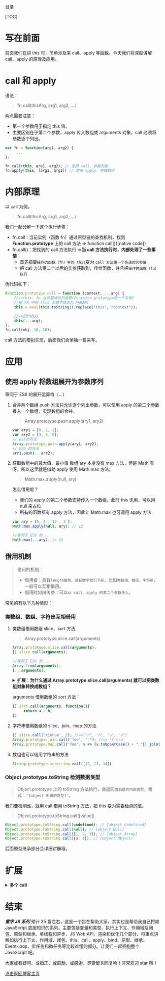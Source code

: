 目录

[TOC]

# 写在前面
前面我们在讲 this 时，简单涉及来 call、apply 等函数。今天我们将深度讲解 call、apply 的原理及应用。

# call 和 apply
语法：
> fn.call(thisArg, arg1, arg2, ...)

两点需要注意：
- 第一个参数用于指定 this 值。
- 主要区别在于第二个参数，apply 传入数组或 arguments 对象，call 必须将参数逐个列出。

```js
var fn = function(arg1, arg2) {
     ...
};

fn.call(this, arg1, arg2); // 使用 call，参数列表
fn.apply(this, [arg1, arg2]) // 使用 apply，参数数组
```


# 内部原理
以 call 为例。
> fn.call(thisArg, arg1, arg2, ...)

我们一起分解一下这个执行步骤：
- fn.call：当前实例（函数 fn）通过原型链的查找机制，找到 **Function.prototype** 上的 call 方法 => function call(){[native code]}
- fn.call()：把找到的 call 方法执行
  =>**当 call 方法执行时，内部处理了一些事情**：
    + 首先把要`操作的函数（fn）中的 this`变为 `call 方法第一个传递的实参值`
    + 把 call 方法第二个以后的实参获取到，传给函数，并且把`操作的函数（fn）执行`

伪代码如下：
```js
Function.prototype.call = function (context, ...arg) {
    //=>this: fn 当前要操作的函数(Function.prototype的一个实例)
    //把 FN 中的 this 关键字修改为 PARAM1
    this = eval(this.toString().replace("this", "context"));

    //=>把fn执行
    this(...arg);
};
fn.call(obj, 10, 20);
```
call 方法的模拟实现，后面我们会单独一篇来写。


# 应用
## 使用 apply 将数组展开为参数序列
等同于 ES6 的展开运算符（...）

1. 合并两个数组
    push 方法只允许逐个列出参数，可以使用 apply 的第二个参数推入一个数组，实现数组的合并。
    > Array.prototype.push.apply(ary1, ary2)

    ```js
    var ary1 = [0, 1, 2];
    var ary2 = [3, 4, 5];
    // ES5的写法
    Array.prototype.push.apply(ary1, ary2);
    // ES6 的写法
    arr1.push(...arr2);
    ```

2. 获取数组中的最大值、最小值
    数组 ary 本身没有 max 方法，但是 Math 有呀，所以这里就是借助 apply 使用 Math.max 方法。
    > Math.max.apply(null, ary)

    怎么借用呢？
    - 我们的 apply 的第二个参数支持传入一个数组，此时 this 无用，可以用 null 来占位
    - 所有的函数都有 apply 方法，因此让 Math.max 也可调用 apply 方法

    ```js
    var ary = [5, 4 , 12 , 3 ]; 
    Math.max.apply(null, ary); // 12

    //等同于 ES6 的...
    Math.max(...ary); // 12
    ```



## 借用机制
> 借用的机制：
>- 借用者：具有`length属性、具有数字索引下标`，比如`类数组、数组、字符串`，一般可以互相借用。
>- 借用时如何传参：可以`从 call、apply 的第二个参数传入`。

常见的有以下几种情形：

### 类数组、数组、字符串互相借用
1. 类数组借用数组 slice、sort 方法
    > Array.prototype.slice.call(arguments)

    ```js
    Array.prototype.slice.call(arguments);
    [].slice.call(arguments);

    //等同于 ES6 的...
    Array.from(arguments);
    [...arguments];
    ```    

    <details><summary><b>扩展：为什么通过 Array.prototype.slice.call(arguments) 就可以把类数组对象转换成数组？</b></summary>
    <p>

    让我们基于原型自己来写一个 slice
    ```js
    Array.prototype.mySlice = function mySlice() {
        //=>this: ary
        let res = [];

        for (let i = 0; i < this.length; i++) {
            res.push(this[i]);
        }
        return res;
    }
    let ary = [12, 23, 34];

    ary.mySlice() === ary; // false
    ```
    以上代码，模拟了数组内置的 slice 方法，实现了数组的深克隆。

    当执行内置的 slice 时，**把它的 this 指向 arguments，相当于操作的是 arguments**，然后方法执行完返回一个新的数组，就可以实现把 arguments 转换为数组。
    `【原理】`
    那么，谁可以让调用内置的 slice 呢？？？
    =>基于原型，我们知道，**Array.prototype 和 Array 的任意一个实例都可以**
    还有，谁可以改变 this 指向呢？？？
    =>当然是 call、apply了

    <p>
    </details>
    
    arguments 借用数组的 sort 方法：
    ```js
    [].sort.call(arguments, function(){
         return a - b;
    })
    ```

2. 字符串借用数组的 slice、join、map 的方法
    ```js
    [].slice.call('xinhua', 2); //=>["n", "h", "u", "a"]
    Array.prototype.join.call('foo', "-"); //=> 'f-o-o'
    Array.prototype.map.call('foo', v => (v.toUpperCase() + ".")).join(""); // 'F.O.O.'
    ```


3. 数组也可以借用字符串的方法
    ```js
    String.prototype.substring.call([12, 23, 34])
    ```


### Object.prototype.toString 检测数据类型
> Object.prototype 上的 toString 方法执行，会返回`当前值的内部类型`，格式：`"[object 所属的类型]"`。

我们要检测谁，就用 call 借用 toString 方法，把 this 变为需要检测的值。
> Object.prototype.toString.call([value])

```js
Object.prototype.toString.call(undefined); // [object Undefined]
Object.prototype.toString.call(null); // [object Null]
Object.prototype.toString.call([1, 2, 3]); // [object Array]
Object.prototype.toString.call({a: 1}); // [object Object]
```

后面原型继承部分会详细讲解哦。


# 扩展
<details><summary><b>多个 call</b></summary>
<p>

规律：
1个call执行，左边的执行
2个及2个以上的call，右边的执行

```js
Function.prototype.call = function callAA(){
    this(paramOther);
}
function fn1(){console.log(1);}
function fn2(){console.log(2);}
fn1.call(fn2); //=>fn1沿着原型链找到callAA方法，执行callAA方法：修改callAA中的this为fn2，执行fn1
fn1.call.call(fn2); //=>第一个call执行：把fn1.call看做一个整体，沿着原型链找到callAA，让callAA执行：将fn1.call中的this修改为fn2。 =>fn1.call执行，先找到callAA，让callAA执行，只不过上一步将callAA中的this改为fn2  =>fn1.call执行时并没有给它传递参数值，因此fn2中的this是undefined  =>然后执行fn2

fn1.call.call.call(fn2);//=>
Function.prototype.call(fn1);//=>Function.prototype是一个匿名函数也是一个空函数，执行没有任何的输出
Function.prototype.call.call(fn1);//=>
```


</p>
</details>



# 结束
***重学 JS 系列*** 预计 25 篇左右，这是一个旨在帮助大家，其实也是帮助我自己捋顺 JavaScript 底层知识的系列。主要包括变量和类型、执行上下文、作用域及闭包、原型和继承、单线程和异步、JS Web API、渲染和优化几个部分，将重点讲解如执行上下文、作用域、闭包、this、call、apply、bind、原型、继承、Event-loop、宏任务和微任务等比较难懂的部分。让我们一起拥抱整个 JavaScript 吧。

大家或有疑问、或指正、或鼓励、或感谢，尽管留言回复哈！非常欢迎 star 哦！

[点击返回博客主页](https://github.com/chenchen0224/webfrontend-space)
